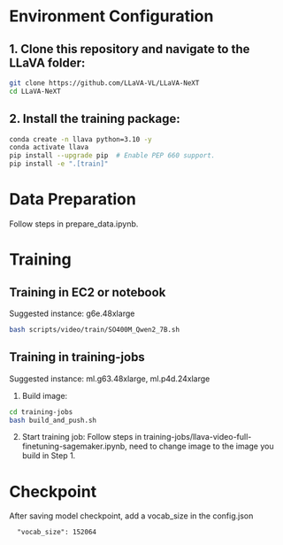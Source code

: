 # Environment Configuration
## 1. **Clone this repository and navigate to the LLaVA folder:**
```bash
git clone https://github.com/LLaVA-VL/LLaVA-NeXT
cd LLaVA-NeXT
```

## 2. **Install the training package:**
```bash
conda create -n llava python=3.10 -y
conda activate llava
pip install --upgrade pip  # Enable PEP 660 support.
pip install -e ".[train]"
```

# Data Preparation
Follow steps in prepare_data.ipynb.


# Training
## Training in EC2 or notebook
Suggested instance: g6e.48xlarge
```bash
bash scripts/video/train/SO400M_Qwen2_7B.sh
```

## Training in training-jobs
Suggested instance: ml.g63.48xlarge, ml.p4d.24xlarge
1. Build image: 
```bash
cd training-jobs
bash build_and_push.sh
```
2. Start training job:
Follow steps in training-jobs/llava-video-full-finetuning-sagemaker.ipynb, need to change image to the image you build in Step 1.

# Checkpoint
After saving model checkpoint, add a vocab_size in the config.json
```
  "vocab_size": 152064
```
